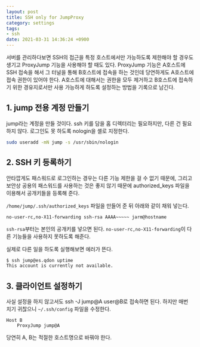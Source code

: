 ```yaml
---
layout: post
title: SSH only for JumpProxy
category: settings
tags:
- ssh
date: 2021-03-31 14:36:24 +0900
---
```


서버를 관리하다보면 SSH의 접근을 특정 호스트에서만 가능하도록 제한해야 할 경우도 생기고 ProxyJump 기능을 사용해야 할 때도 있다.
ProxyJump 기능은 A호스트에 SSH 접속을 해서 그 터널을 통해 B호스트에 접속을 하는 것인데 당연하게도 A호스트에 접속 권한이 있어야 한다. A호스트에 대해서는 권한을 모두 제거하고 B호스트에 접속하기 위한 경유지로서만 사용 가능하게 하도록 설정하는 방법을 기록으로 남긴다.


## 1. jump 전용 계정 만들기

jump라는 계정을 만들 것이다. ssh 키를 담을 홈 디렉터리는 필요하지만, 다른 건 필요하지 않다. 로그인도 못 하도록 nologin을 셸로 지정한다.
```sh
sudo useradd -mN jump -s /usr/sbin/nologin
```

## 2. SSH 키 등록하기

안타깝게도 패스워드로 로그인하는 경우는 다른 기능 제한을 걸 수 없기 때문에, 그리고 보안상 공용의 패스워드를 사용하는 것은 좋지 않기 때문에 authorized_keys 파일을 이용해서 공개키들을 등록해 준다.

`/home/jump/.ssh/authorized_keys` 파일을 만들어 준 뒤 아래와 같이 채워 넣는다.
```ssh
no-user-rc,no-X11-forwarding ssh-rsa AAAA~~~~~ jarm@hostname
```

`ssh-rsa`부터는 본인의 공개키를 넣으면 된다. `no-user-rc,no-X11-forwarding`이 다른 기능들을 사용하지 못하도록 해준다.

실제로 다른 일을 하도록 실행해보면 에러가 뜬다.

```sh
$ ssh jump@es.qdon uptime
This account is currently not available.
```


## 3. 클라이언트 설정하기

사실 설정을 하지 않고서도 ssh -J jump@A user@B로 접속하면 된다. 하지만 매번 치기 귀찮으니 `~/.ssh/config` 파일을 수정한다.

```sshconfig
Host B
    ProxyJump jump@A
```

당연히 A, B는 적절한 호스트명으로 바꿔야 한다.
